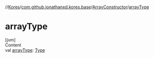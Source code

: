 //[Kores](../../index.md)/[com.github.jonathanxd.kores.base](../index.md)/[ArrayConstructor](index.md)/[arrayType](array-type.md)



# arrayType  
[jvm]  
Content  
val [arrayType](array-type.md): [Type](https://docs.oracle.com/javase/8/docs/api/java/lang/reflect/Type.html)  



